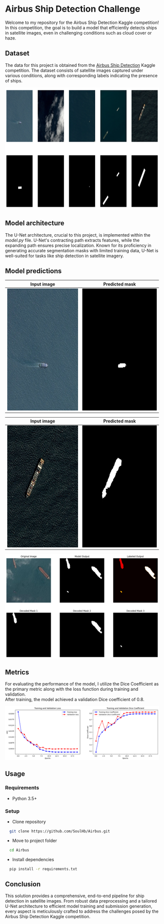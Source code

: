 # Airbus Ship Detection Challenge

Welcome to my repository for the Airbus Ship Detection Kaggle competition! In this competition, the goal is to build a model that efficiently detects ships in satellite images, even in challenging conditions such as cloud cover or haze. 


## Dataset
The data for this project is obtained from the [Airbus Ship Detection](https://www.kaggle.com/c/airbus-ship-detection)  Kaggle competition. The dataset consists of satellite images captured under various conditions, along with corresponding labels indicating the presence of ships.

<img src="reports/visualizations/train_image_mask_pairs.png" alt="Input image" height="400"/>


## Model architecture
The U-Net architecture, crucial to this project, is implemented within the _model.py_ file. U-Net's contracting path extracts features, while the expanding path ensures precise localization. Known for its proficiency in generating accurate segmentation masks with limited training data, U-Net is well-suited for tasks like ship detection in satellite imagery.


## Model predictions
|               Input image                 |                 Predicted mask                        |
|:-----------------------------------------:|:-----------------------------------------------------:|
| <img src="data/images/000155de5.jpg" alt="Input image" height="400"/> | <img src="data/predicted_masks/000155de5.jpg" alt="Predicted mask" height="400"/> |

|               Input image                 |                 Predicted mask                        |
|:-----------------------------------------:|:-----------------------------------------------------:|
| <img src="data/images/0006c52e8.jpg" alt="Input image" height="400"/> | <img src="data/predicted_masks/0006c52e8.jpg" alt="Predicted mask" height="400"/> |


![Segmentation masks](reports/visualizations/segmentations_masks.png)

## Metrics
For evaluating the performance of the model, I utilize the Dice Coefficient as the primary metric along with the loss function during training and validation. <br>
After training, the model achieved a validation Dice coefficient of 0.8.

![Loss and Dice Coefficient during training and validation](reports/visualizations/dice_score_and_loss.png)

## Usage

### Requirements
* Python 3.5+

### Setup
* Clone repository
```bash
  git clone https://github.com/SoulHb/Airbus.git
```

* Move to project folder
```bash
  cd Airbus
```

* Install dependencies
```bash
  pip install -r requirements.txt
```


## Conclusion
This solution provides a comprehensive, end-to-end pipeline for ship detection in satellite images. From robust data preprocessing and a tailored U-Net architecture to efficient model training and submission generation, every aspect is meticulously crafted to address the challenges posed by the Airbus Ship Detection Kaggle competition.

